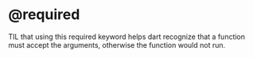 # @required

TIL that using this required keyword helps dart recognize that a function must accept the arguments, otherwise the function would not run.
